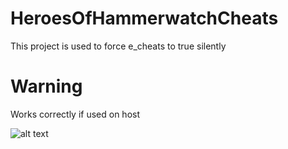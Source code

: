 # HeroesOfHammerwatchCheats
This project is used to force e_cheats to true silently

# Warning
Works correctly if used on host

![alt text](https://i.imgur.com/elfRxQ6.jpg "PoC")
